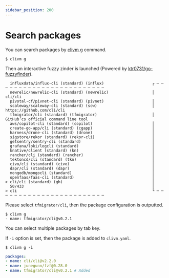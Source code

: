 ```yaml
---
sidebar_position: 200
---
```


# Search packages

You can search packages by [clivm g](/docs/reference/usage#clivm-generate) command.

```console
$ clivm g
```

Then an interactive fuzzy zinder is launched (Powered by [ktr0731/go-fuzzyfinder](https://github.com/ktr0731/go-fuzzyfinder)).

```console
  influxdata/influx-cli (standard) (influx)                     ┌ ─ ─ ─ ─ ─ ─ ─ ─ ─ ─ ─ ─ ─ ─ ─ ─ ─ ─ ─ ─ ─ ─ ─ ─
  newrelic/newrelic-cli (standard) (newrelic)                   │  cli/cli
  pivotal-cf/pivnet-cli (standard) (pivnet)                     │
  scaleway/scaleway-cli (standard) (scw)                        │  https://github.com/cli/cli
  tfmigrator/cli (standard) (tfmigrator)                        │  GitHub’cs official command line tool
  aws/copilot-cli (standard) (copilot)                          │
  create-go-app/cli (standard) (cgapp)                          │
  harness/drone-cli (standard) (drone)                          │
  sigstore/rekor (standard) (rekor-cli)                         │
  getsentry/sentry-cli (standard)                               │
  grafana/loki/logcli (standard)                                │
  knative/client (standard) (kn)                                │
  rancher/cli (standard) (rancher)                              │
  tektoncd/cli (standard) (tkn)                                 │
  civo/cli (standard) (civo)                                    │
  dapr/cli (standard) (dapr)                                    │
  mongodb/mongocli (standard)                                   │
  openfaas/faas-cli (standard)                                  │
> cli/cli (standard) (gh)                                       │
  50/433                                                        │
> cli                                                           └ ─ ─ ─ ─ ─ ─ ─ ─ ─ ─ ─ ─ ─ ─ ─ ─ ─ ─ ─ ─ ─ ─ ─ ─
```

Please select `tfmigrator/cli`, then the package configuration is outputted.

```console
$ clivm g
- name: tfmigrator/cli@v0.2.1
```

You can select multiple packages by tab key.

If `-i` option is set, then the package is added to `clivm.yaml`.

```console
$ clivm g -i
```

```yaml
packages:
- name: cli/cli@v2.2.0
- name: junegunn/fzf@0.28.0
- name: tfmigrator/cli@v0.2.1 # Added
```
